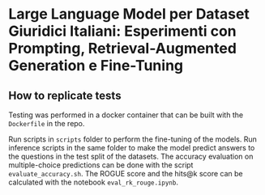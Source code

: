 # Large Language Model per Dataset Giuridici Italiani: Esperimenti con Prompting, Retrieval-Augmented Generation e Fine-Tuning

## How to replicate tests
Testing was performed in a docker container that can be built with the `Dockerfile` in the repo.

Run scripts in `scripts` folder to perform the fine-tuning of the models.
Run inference scripts in the same folder to make the model predict answers to the questions in the test split of the datasets.
The accuracy evaluation on multiple-choice predictions can be done with the script `evaluate_accuracy.sh`.
The ROGUE score and the hits@k score can be calculated with the notebook `eval_rk_rouge.ipynb`.
